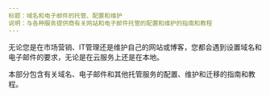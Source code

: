 ```yaml
---
标题：域名和电子邮件的托管、配置和维护
说明：与各种服务提供商有关网站和电子邮件托管的配置和维护的指南和教程
---
```

无论您是在市场营销、IT管理还是维护自己的网站或博客，您都会遇到设置域名和电子邮件的要求，无论是在云服务上还是在本地。

本部分包含有关域名、电子邮件和其他托管服务的配置、维护和迁移的指南和教程。